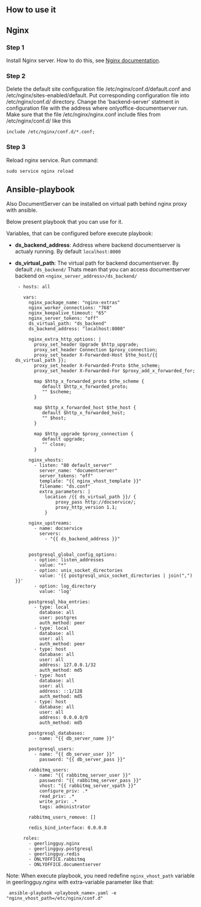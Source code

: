 ## How to use it

## Nginx

### Step 1 
Install Nginx server. How to do this, see [Nginx documentation](http://nginx.org/en/linux_packages.html#stable).

### Step 2
Delete the default site configuration file /etc/nginx/conf.d/default.conf and /etc/nginx/sites-enabled/default. 
Put corresponding configuration file into /etc/nginx/conf.d/ directory.
Change the 'backend-server' statment in configuration file with the address where onlyoffice-documentserver run.
Make sure that the file /etc/nginx/nginx.conf include files from /etc/nginx/conf.d/ like this
```
include /etc/nginx/conf.d/*.conf;
```
### Step 3
Reload nginx service. Run command:
```
sudo service nginx reload
```

## Ansible-playbook

Also DocumentServer can be installed on virtual path behind nginx proxy with ansible. 

Below present playbook that you can use for it.

Variables, that can be configured before execute playbook:

- **ds_backend_address**: Address where backend documentserver is actualy running. By default `localhost:8000`
- **ds_virtual_path**: The virtual path for backend documentserver. By default `/ds_backend/` Thats mean that you can access documentserver backend on `<nginx_server_address>/ds_backend/`

       - hosts: all
   
         vars:
           nginx_package_name: "nginx-extras"
           nginx_worker_connections: "768"
           nginx_keepalive_timeout: "65"
           nginx_server_tokens: "off"
           ds_virtual_path: "ds_backend"
           ds_backend_address: "localhost:8000"
  
           nginx_extra_http_options: |
             proxy_set_header Upgrade $http_upgrade;
             proxy_set_header Connection $proxy_connection;
             proxy_set_header X-Forwarded-Host $the_host/{{ ds_virtual_path }};
             proxy_set_header X-Forwarded-Proto $the_scheme;
             proxy_set_header X-Forwarded-For $proxy_add_x_forwarded_for;
 
             map $http_x_forwarded_proto $the_scheme {
                default $http_x_forwarded_proto;
                "" $scheme;
             }
 
             map $http_x_forwarded_host $the_host {
                default $http_x_forwarded_host;
                "" $host;
             }
     
             map $http_upgrade $proxy_connection {
                default upgrade;
                "" close;
             }
  
           nginx_vhosts:
             - listen: "80 default_server"
               server_name: "documentserver"
               server_tokens: "off"
               template: "{{ nginx_vhost_template }}"
               filename: "ds.conf"
               extra_parameters: |
                 location /{{ ds_virtual_path }}/ {
                     proxy_pass http://docservice/;
                     proxy_http_version 1.1;
                 }

           nginx_upstreams:     
             - name: docservice
               servers:
                 - "{{ ds_backend_address }}"


           postgresql_global_config_options:
             - option: listen_addresses
               value: "*"
             - option: unix_socket_directories
               value: '{{ postgresql_unix_socket_directories | join(",") }}'
             - option: log_directory
               value: 'log'

           postgresql_hba_entries:
             - type: local
               database: all
               user: postgres
               auth_method: peer
             - type: local
               database: all
               user: all
               auth_method: peer 
             - type: host
               database: all
               user: all
               address: 127.0.0.1/32
               auth_method: md5
             - type: host
               database: all
               user: all
               address: ::1/128
               auth_method: md5
             - type: host
               database: all
               user: all
               address: 0.0.0.0/0
               auth_method: md5

           postgresql_databases:
             - name: "{{ db_server_name }}"

           postgresql_users:
             - name: "{{ db_server_user }}"
               password: "{{ db_server_pass }}"

           rabbitmq_users:
             - name: "{{ rabbitmq_server_user }}"
               password: "{{ rabbitmq_server_pass }}"
               vhost: "{{ rabbitmq_server_vpath }}"
               configure_priv: .*
               read_priv: .*
               write_priv: .*
               tags: administrator

           rabbitmq_users_remove: []

           redis_bind_interface: 0.0.0.0

         roles:
           - geerlingguy.nginx
           - geerlingguy.postgresql
           - geerlingguy.redis
           - ONLYOFFICE.rabbitmq
           - ONLYOFFICE.documentserver

Note: When execute playbook, you need redefine `nginx_vhost_path` variable in geerlingguy.nginx with extra-variable parameter like that: 

     ansible-playbook <playbook_name>.yaml -e "nginx_vhost_path=/etc/nginx/conf.d"
